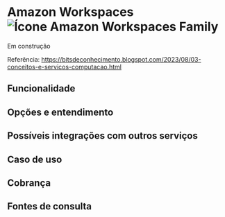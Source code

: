 # Amazon Workspaces ![Ícone Amazon Workspaces Family](https://icon.icepanel.io/AWS/svg/End-User-Computing/WorkSpaces-Family.svg)

Em construção

Referência: https://bitsdeconhecimento.blogspot.com/2023/08/03-conceitos-e-servicos-computacao.html

## Funcionalidade

## Opções e entendimento

## Possíveis integrações com outros serviços

## Caso de uso

## Cobrança

## Fontes de consulta
